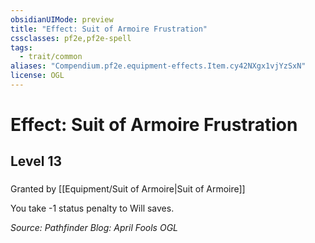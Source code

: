 ```yaml
---
obsidianUIMode: preview
title: "Effect: Suit of Armoire Frustration"
cssclasses: pf2e,pf2e-spell
tags:
  - trait/common
aliases: "Compendium.pf2e.equipment-effects.Item.cy42NXgx1vjYzSxN"
license: OGL
---
```

# Effect: Suit of Armoire Frustration
## Level 13
### 






Granted by [[Equipment/Suit of Armoire|Suit of Armoire]]

You take -1 status penalty to Will saves.

*Source: Pathfinder Blog: April Fools*
*OGL*